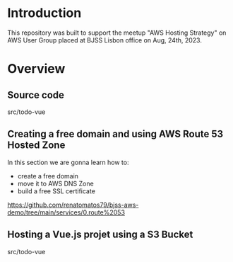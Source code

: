 # Introduction

This repository was built to support the meetup "AWS Hosting Strategy" on AWS User Group placed at BJSS Lisbon office on Aug, 24th, 2023.

# Overview

## Source code

src/todo-vue

## Creating a free domain and using AWS Route 53 Hosted Zone

In this section we are gonna learn how to:

- create a free domain
- move it to AWS DNS Zone
- build a free SSL certificate

https://github.com/renatomatos79/bjss-aws-demo/tree/main/services/0.route%2053

## Hosting a Vue.js projet using a S3 Bucket

src/todo-vue
